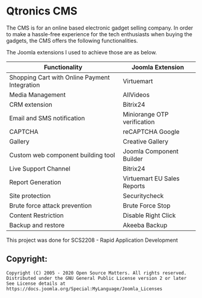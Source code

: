 # Qtronics CMS

The CMS is for an online based electronic gadget selling company. In order to make a hassle-free experience for the tech enthusiasts when buying the gadgets, the CMS offers the following functionalities.  
  
The Joomla extensions I used to achieve those are as below.  

| Functionality | Joomla Extension |
| --- | --- |
| Shopping Cart with Online Payment Integration | Virtuemart |
| Media Management | AllVideos |
| CRM extension | Bitrix24 |
|Email and SMS notification| Miniorange OTP verification|
|CAPTCHA |reCAPTCHA Google|
|Gallery |Creative Gallery|
|Custom web component building tool |Joomla Component Builder|
|Live Support Channel |Bitrix24|
|Report Generation |Virtuemart EU Sales Reports|
|Site protection |Securitycheck|
|Brute force attack prevention |Brute Force Stop|
|Content Restriction| Disable Right Click|
|Backup and restore |Akeeba Backup|
  

This project was done for SCS2208 - Rapid Application Development  

## Copyright:
	Copyright (C) 2005 - 2020 Open Source Matters. All rights reserved.  
	Distributed under the GNU General Public License version 2 or later  
	See License details at https://docs.joomla.org/Special:MyLanguage/Joomla_Licenses  
